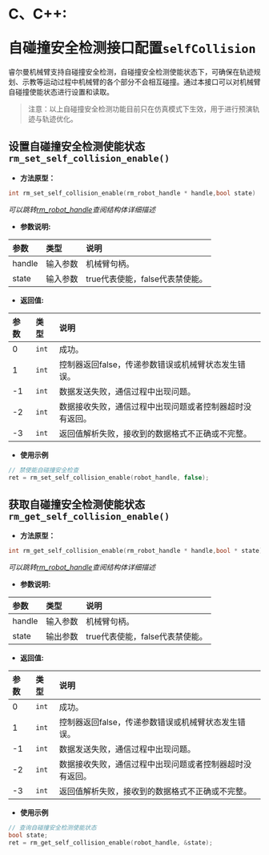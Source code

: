 # <p class="hidden">C、C++: </p>自碰撞安全检测接口配置`selfCollision`

睿尔曼机械臂支持自碰撞安全检测，自碰撞安全检测使能状态下，可确保在轨迹规划、示教等运动过程中机械臂的各个部分不会相互碰撞。通过本接口可以对机械臂自碰撞使能状态进行设置和读取。
>注意：以上自碰撞安全检测功能目前只在仿真模式下生效，用于进行预演轨迹与轨迹优化。

## 设置自碰撞安全检测使能状态`rm_set_self_collision_enable()`

- **方法原型：**

```C
int rm_set_self_collision_enable(rm_robot_handle * handle,bool state)
```

*可以跳转[rm_robot_handle](../struct/robotHandle)查阅结构体详细描述*

- **参数说明:**

|   参数    |   类型    |   说明    |
| :--- | :--- | :--- |
|   handle  |    输入参数    |    机械臂句柄。    |
|   state  |    输入参数    |    true代表使能，false代表禁使能。    |

- **返回值:**

|   参数    |   类型    |   说明    |
| :--- | :--- | :--- |
|   0  |    `int`    |    成功。    |
|   1  |    `int`    |    控制器返回false，传递参数错误或机械臂状态发生错误。    |
|  -1  |    `int`    |    数据发送失败，通信过程中出现问题。    |
|  -2  |    `int`    |    数据接收失败，通信过程中出现问题或者控制器超时没有返回。    |
|  -3  |    `int`    |    返回值解析失败，接收到的数据格式不正确或不完整。    |

- **使用示例**
  
```C
// 禁使能自碰撞安全检查
ret = rm_set_self_collision_enable(robot_handle, false);
```

## 获取自碰撞安全检测使能状态`rm_get_self_collision_enable()`

- **方法原型：**

```C
int rm_get_self_collision_enable(rm_robot_handle * handle,bool * state)
```

*可以跳转[rm_robot_handle](../struct/robotHandle)查阅结构体详细描述*

- **参数说明:**

|   参数    |   类型    |   说明    |
| :--- | :--- | :--- |
|   handle  |    输入参数    |    机械臂句柄。    |
|   state  |    输出参数    |    true代表使能，false代表禁使能。    |

- **返回值:**

|   参数    |   类型    |   说明    |
| :--- | :--- | :--- |
|   0  |    `int`    |    成功。    |
|   1  |    `int`    |    控制器返回false，传递参数错误或机械臂状态发生错误。    |
|  -1  |    `int`    |    数据发送失败，通信过程中出现问题。    |
|  -2  |    `int`    |    数据接收失败，通信过程中出现问题或者控制器超时没有返回。    |
|  -3  |    `int`    |    返回值解析失败，接收到的数据格式不正确或不完整。    |

- **使用示例**
  
```C
// 查询自碰撞安全检测使能状态
bool state;
ret = rm_get_self_collision_enable(robot_handle, &state);
```
